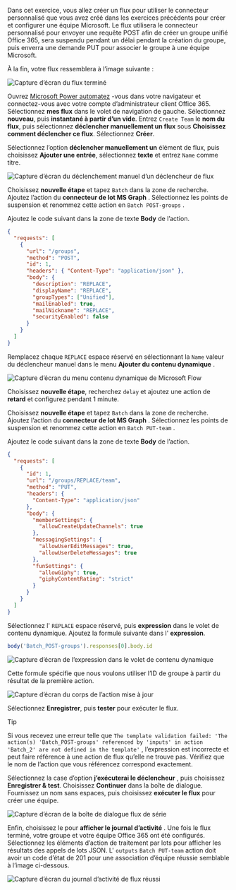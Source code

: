 <!-- markdownlint-disable MD002 MD041 -->

Dans cet exercice, vous allez créer un flux pour utiliser le connecteur personnalisé que vous avez créé dans les exercices précédents pour créer et configurer une équipe Microsoft. Le flux utilisera le connecteur personnalisé pour envoyer une requête POST afin de créer un groupe unifié Office 365, sera suspendu pendant un délai pendant la création du groupe, puis enverra une demande PUT pour associer le groupe à une équipe Microsoft.

À la fin, votre flux ressemblera à l’image suivante :

![Capture d’écran du flux terminé](./images/completed-flow.png)

Ouvrez [Microsoft Power automatez](https://flow.microsoft.com) -vous dans votre navigateur et connectez-vous avec votre compte d’administrateur client Office 365. Sélectionnez **mes flux** dans le volet de navigation de gauche. Sélectionnez **nouveau**, puis **instantané à partir d’un vide**. Entrez `Create Team` le **nom du flux**, puis sélectionnez **déclencher manuellement un flux** sous **Choisissez comment déclencher ce flux**. Sélectionnez **Créer**.

Sélectionnez l’option **déclencher manuellement un** élément de flux, puis choisissez **Ajouter une entrée**, sélectionnez **texte** et entrez `Name` comme titre.

![Capture d’écran du déclenchement manuel d’un déclencheur de flux](./images/manually-trigger.png)

Choisissez **nouvelle étape** et tapez `Batch` dans la zone de recherche. Ajoutez l’action du **connecteur de lot MS Graph** . Sélectionnez les points de suspension et renommez cette action en `Batch POST-groups` .

Ajoutez le code suivant dans la zone de texte **Body** de l’action.

```json
{
  "requests": [
    {
      "url": "/groups",
      "method": "POST",
      "id": 1,
      "headers": { "Content-Type": "application/json" },
      "body": {
        "description": "REPLACE",
        "displayName": "REPLACE",
        "groupTypes": ["Unified"],
        "mailEnabled": true,
        "mailNickname": "REPLACE",
        "securityEnabled": false
      }
    }
  ]
}
```

Remplacez chaque `REPLACE` espace réservé en sélectionnant la `Name` valeur du déclencheur manuel dans le menu **Ajouter du contenu dynamique** .

![Capture d’écran du menu contenu dynamique de Microsoft Flow](./images/dynamic-content.png)

Choisissez **nouvelle étape**, recherchez `delay` et ajoutez une action de **retard** et configurez pendant 1 minute.

Choisissez **nouvelle étape** et tapez `Batch` dans la zone de recherche. Ajoutez l’action du **connecteur de lot MS Graph** . Sélectionnez les points de suspension et renommez cette action en `Batch PUT-team` .

Ajoutez le code suivant dans la zone de texte **Body** de l’action.

```json
{
  "requests": [
    {
      "id": 1,
      "url": "/groups/REPLACE/team",
      "method": "PUT",
      "headers": {
        "Content-Type": "application/json"
      },
      "body": {
        "memberSettings": {
          "allowCreateUpdateChannels": true
        },
        "messagingSettings": {
          "allowUserEditMessages": true,
          "allowUserDeleteMessages": true
        },
        "funSettings": {
          "allowGiphy": true,
          "giphyContentRating": "strict"
        }
      }
    }
  ]
}
```

Sélectionnez l' `REPLACE` espace réservé, puis **expression** dans le volet de contenu dynamique. Ajoutez la formule suivante dans l' **expression**.

```js
body('Batch_POST-groups').responses[0].body.id
```

![Capture d’écran de l’expression dans le volet de contenu dynamique](./images/flow-formula.png)

Cette formule spécifie que nous voulons utiliser l’ID de groupe à partir du résultat de la première action.

![Capture d’écran du corps de l’action mise à jour](./images/updated-body.png)

Sélectionnez **Enregistrer**, puis **tester** pour exécuter le flux.

> [!TIP]
> Si vous recevez une erreur telle que `The template validation failed: 'The action(s) 'Batch_POST-groups' referenced by 'inputs' in action 'Batch_2' are not defined in the template'` , l’expression est incorrecte et peut faire référence à une action de flux qu’elle ne trouve pas. Vérifiez que le nom de l’action que vous référencez correspond exactement.

Sélectionnez la case d’option **j’exécuterai le déclencheur** , puis choisissez **Enregistrer & test**. Choisissez **Continuer** dans la boîte de dialogue. Fournissez un nom sans espaces, puis choisissez **exécuter le flux** pour créer une équipe.

![Capture d’écran de la boîte de dialogue flux de série](./images/run-flow.png)

Enfin, choisissez le pour **afficher le journal d’activité** . Une fois le flux terminé, votre groupe et votre équipe Office 365 ont été configurés. Sélectionnez les éléments d’action de traitement par lots pour afficher les résultats des appels de lots JSON. L' `outputs` `Batch PUT-team` action doit avoir un code d’état de 201 pour une association d’équipe réussie semblable à l’image ci-dessous.

![Capture d’écran du journal d’activité de flux réussi](./images/success.png)
